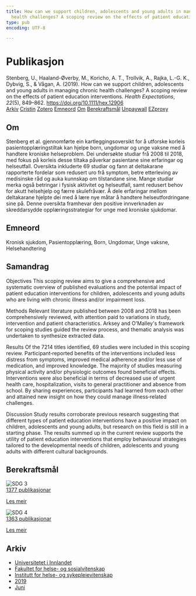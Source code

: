 ```yaml
---
title: How can we support children, adolescents and young adults in managing chronic
  health challenges? A scoping review on the effects of patient education interventions
type: pub
encoding: UTF-8

---
```

<h1>Publikasjon</h1>
<article id="csl-bib-container-EA5SI9IC" class="csl-bib-container">
  <div class="csl-bib-body"> <div class="csl-entry">Stenberg, U., Haaland-Øverby, M., Koricho, A. T., Trollvik, A., Rajka, L.-G. K., Dybvig, S., &#38; Vågan, A. (2019). How can we support children, adolescents and young adults in managing chronic health challenges? A scoping review on the effects of patient education interventions. <i>Health Expectations</i>, <i>22</i>(5), 849–862. <a href="https://doi.org/10.1111/hex.12906">https://doi.org/10.1111/hex.12906</a></div> </div>
  <div class="csl-bib-buttons">
    <a href="#taxonomy-article-EA5SI9IC" alt="archive" class="csl-bib-button">Arkiv</a>
    <a href="https://app.cristin.no/results/show.jsf?id=1703401" alt="Cristin" class="csl-bib-button">Cristin</a>
    <a href="http://zotero.org/groups/5881554/items/EA5SI9IC" alt="Zotero" class="csl-bib-button">Zotero</a>
    <a href="#keywords-article-EA5SI9IC" alt="keywords" class="csl-bib-button">Emneord</a>
    <a href="#about-article-EA5SI9IC" alt="about_pub" class="csl-bib-button">Om</a>
    <a href="#sdg-article-EA5SI9IC" alt="sdg" class="csl-bib-button">Berekraftsmål</a>
    <a href="https://onlinelibrary.wiley.com/doi/pdfdirect/10.1111/hex.12906" alt="Unpaywall" class="csl-bib-button">Unpaywall</a>
    <a href="https://onlinelibrary.wiley.com/doi/pdfdirect/10.1111/hex.12906" alt="EZproxy" class="csl-bib-button">EZproxy</a>
  </div>
  <div id="csl-bib-meta-container-EA5SI9IC"></div>
</article>
<div id="csl-bib-meta-EA5SI9IC" class="csl-bib-meta">
  <article id="about-article-EA5SI9IC" class="about_pub-article">
    <h1>Om</h1>
    Stenberg et al. gjennomførte ein kartleggingsoversikt for å utforske korleis pasientopplæringstiltak kan hjelpe born, ungdomar og unge vaksne med å handtere kroniske helseproblem. Dei undersøkte studiar frå 2008 til 2018, med fokus på korleis desse tiltaka påverkar pasientane sine erfaringar og helseutfall. Oversikta inkluderte 69 studiar og fann at deltakarane rapporterte fordelar som redusert uro frå symptom, betre etterleving av medisinske råd og auka kunnskap om tilstandane sine. Mange studiar merka også betringar i fysisk aktivitet og helseutfall, samt redusert behov for akutt helsehjelp og færre skulefråvær. Å dele erfaringar mellom deltakarane hjelpte dei med å lære nye måtar å handtere helseutfordringane sine på. Denne oversikta framhevar den positive innverknaden av skreddarsydde opplæringsstrategiar for unge med kroniske sjukdomar.
  </article>
  <article id="keywords-article-EA5SI9IC" class="keywords-article">
    <h1>Emneord</h1>
    Kronisk sjukdom, Pasientopplæring, Born, Ungdomar, Unge vaksne, Helsehandtering
  </article>
  <article id="abstract-article-EA5SI9IC" class="abstract-article">
    <h1>Samandrag</h1>
    Objectives 
This scoping review aims to give a comprehensive and systematic overview of published evaluations and the potential impact of patient education interventions for children, adolescents and young adults who are living with chronic illness and/or impairment loss. 
 
Methods 
Relevant literature published between 2008 and 2018 has been comprehensively reviewed, with attention paid to variations in study, intervention and patient characteristics. Arksey and O'Malley's framework for scoping studies guided the review process, and thematic analysis was undertaken to synthesize extracted data. 
 
Results 
Of the 7214 titles identified, 69 studies were included in this scoping review. Participant‐reported benefits of the interventions included less distress from symptoms, improved medical adherence and/or less use of medication, and improved knowledge. The majority of studies measuring physical activity and/or physiologic outcomes found beneficial effects. Interventions were also beneficial in terms of decreased use of urgent health care, hospitalization, visits to general practitioner and absence from school. By sharing experiences, participants had learned from each other and attained new insight on how they could manage illness‐related challenges. 
 
Discussion 
Study results corroborate previous research suggesting that different types of patient education interventions have a positive impact on children, adolescents and young adults, but research on this field is still in a starting phase. The results summed up in the current review supports the utility of patient education interventions that employ behavioural strategies tailored to the developmental needs of children, adolescents and young adults with different cultural backgrounds.
  </article>
  <article id="sdg-article-EA5SI9IC" class="sdg-article">
    <h1>Berekraftsmål</h1>
    <div class="sdg-container"><div id="sdg3" class="sdg">
        <img src="{{< params subfolder >}}images/sdg/sdg03_nn.png" class="image" alt="SDG 3">
        <div class="sdg-overlay">
          <a href="{{< params subfolder >}}nn/archive/?sdg=3#archive" class="sdg-publication-count"><span>1377</span> publikasjonar</a>
          <p><a href="https://fn.no/om-fn/fns-baerekraftsmaal/god-helse-og-livskvalitet?lang=nno-NO" class="sdg-read-more">Les meir</a></p>
        </div>
      </div> <div id="sdg4" class="sdg">
        <img src="{{< params subfolder >}}images/sdg/sdg04_nn.png" class="image" alt="SDG 4">
        <div class="sdg-overlay">
          <a href="{{< params subfolder >}}nn/archive/?sdg=4#archive" class="sdg-publication-count"><span>1363</span> publikasjonar</a>
          <p><a href="https://fn.no/om-fn/fns-baerekraftsmaal/god-utdanning?lang=nno-NO" class="sdg-read-more">Les meir</a></p>
        </div>
      </div></div>
  </article>
  <article id="taxonomy-article-EA5SI9IC" class="taxonomy-article">
    <h1>Arkiv</h1>
    <ul>
      <li><a href="{{< params subfolder >}}nn/archive/?key=3DCRN523">Universitetet i Innlandet</a></li>
      <li><a href="{{< params subfolder >}}nn/archive/?key=IDKFS3MX">Fakultet for helse- og sosialvitenskap</a></li>
      <li><a href="{{< params subfolder >}}nn/archive/?key=GTV4ECMZ">Institutt for helse- og sykepleievitenskap</a></li>
      <li><a href="{{< params subfolder >}}nn/archive/?key=E7THIEEM">2019</a></li>
      <li><a href="{{< params subfolder >}}nn/archive/?key=R3IIEVI9">Juni</a></li>
    </ul>
  </article>
</div>
